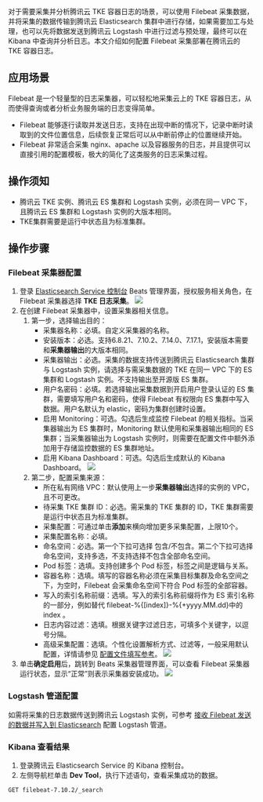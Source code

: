 对于需要采集并分析腾讯云 TKE 容器日志的场景，可以使用 Filebeat 采集数据，并将采集的数据传输到腾讯云 Elasticsearch 集群中进行存储，如果需要加工与处理，也可以先将数据发送到腾讯云 Logstash 中进行过滤与预处理，最终可以在 Kibana 中查询并分析日志。本文介绍如何配置 Filebeat 采集部署在腾讯云的 TKE 容器日志。

## 应用场景
Filebeat 是一个轻量型的日志采集器，可以轻松地采集云上的 TKE 容器日志，从而使得查询或者分析业务服务端的日志变得简单。
- Filebeat 能够逐行读取并发送日志，支持在出现中断的情况下，记录中断时读取到的文件位置信息，后续恢复正常后可以从中断前停止的位置继续开始。
- Filebeat 非常适合采集 nginx、apache 以及容器服务的日志，并且提供可以直接引用的配置模板，极大的简化了这类服务的日志采集过程。

## 操作须知
- 腾讯云 TKE 实例、腾讯云 ES 集群和 Logstash 实例，必须在同一 VPC 下，且腾讯云 ES 集群和 Logstash 实例的大版本相同。
- TKE集群需要是运行中状态且为标准集群。

## 操作步骤
### Filebeat 采集器配置
1. 登录 [Elasticsearch Service 控制台](https://console.cloud.tencent.com/es/beats) Beats 管理界面，授权服务相关角色，在 Filebeat 采集器选择 **TKE 日志采集**。
![](https://qcloudimg.tencent-cloud.cn/raw/5ce4de07d9291758f923281f853c61be.png)
2. 在创建 Filebeat 采集器中，设置采集器相关信息。  
	1. 第一步，选择输出目的：
		- 采集器名称：必填。自定义采集器的名称。
		- 安装版本：必选。支持6.8.21、7.10.2、7.14.0、7.17.1，安装版本需要和**采集器输出**的大版本相同。
		- 采集器输出：必选。采集的数据支持传送到腾讯云 Elasticsearch 集群与 Logstash 实例，请选择与需采集数据的 TKE 在同一 VPC 下的 ES 集群和 Logstash 实例。不支持输出至开源版 ES 集群。
		- 用户名密码：必填。若选择输出采集数据到开启用户登录认证的 ES 集群，需要填写用户名和密码，使得 Filebeat 有权限向 ES 集群中写入数据。用户名默认为 elastic，密码为集群创建时设置。
		- 启用 Monitoring：可选。勾选后生成监控 Filebeat 的相关指标。当采集器输出为 ES 集群时，Monitoring 默认使用和采集器输出相同的 ES 集群；当采集器输出为 Logstash 实例时，则需要在配置文件中额外添加用于存储监控数据的 ES 集群地址。
		- 启用 Kibana Dashboard：可选。勾选后生成默认的 Kibana Dashboard。
![](https://qcloudimg.tencent-cloud.cn/raw/982a262938c33ad204ee6562f932bb1e.png)
	2. 第二步，配置采集来源：  
		- 所在私有网络 VPC：默认使用上一步**采集器输出**选择的实例的 VPC，且不可更改。
		- 待采集 TKE 集群 ID：必选。需采集的 TKE 集群的 ID，TKE 集群需要是运行中状态且为标准集群。
		- 采集配置：可通过单击**添加**来横向增加更多采集配置，上限10个。
		- 采集配置名称：必填。
		- 命名空间：必选。第一个下拉可选择 包含/不包含。第二个下拉可选择命名空间，支持多选，不支持选择不包含全部命名空间。
		- Pod 标签：选填。支持创建多个 Pod 标签，标签之间是逻辑与关系。
		- 容器名称：选填。填写的容器名称必须在采集目标集群及命名空间之下，为空时，Filebeat 会采集命名空间下符合 Pod 标签的全部容器。
		- 写入的索引名称前缀：选填。写入的索引名称前缀将作为 ES 索引名称的一部分，例如替代 filebeat-%{[index]}-%{+yyyy.MM.dd}中的 index 。
		- 日志内容过滤：选填。根据关键字过滤日志，可填多个关键字，以逗号分隔。
		- 高级采集配置：选填。个性化设置解析方式、过滤等，一般采用默认配置，详情请参见 [配置文件填写参考](https://www.elastic.co/guide/en/beats/filebeat/7.17/defining-processors.html)。
![](https://qcloudimg.tencent-cloud.cn/raw/3a51c6b488e8b7f4e29a474e3ce0791b.png)
3. 单击**确定启用**后，跳转到 Beats 采集器管理界面，可以查看 Filebeat 采集器运行状态，显示“正常”则表示采集器安装成功。
![](https://qcloudimg.tencent-cloud.cn/raw/771fdf9a1d9d109d292a72f41308d586.png)

### Logstash 管道配置
如需将采集的日志数据传送到腾讯云 Logstash 实例，可参考 [接收 Filebeat 发送的数据并写入到 Elasticsearch](https://cloud.tencent.com/document/product/845/55154) 配置 Logstash 管道。

### Kibana 查看结果
1. 登录腾讯云 Elasticsearch Service 的 Kibana 控制台。
2. 左侧导航栏单击 **Dev Tool**，执行下述语句，查看采集成功的数据。
```
GET filebeat-7.10.2/_search
```

